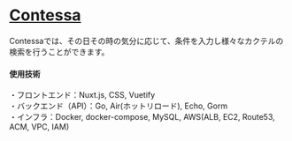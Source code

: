 # [Contessa](https://contessa-cocktail.netlify.app)
Contessaでは、その日その時の気分に応じて、条件を入力し様々なカクテルの検索を行うことができます。

#### 使用技術
・フロントエンド：Nuxt.js, CSS, Vuetify  
・バックエンド（API）：Go, Air(ホットリロード), Echo, Gorm  
・インフラ：Docker, docker-compose, MySQL, AWS(ALB, EC2, Route53, ACM, VPC, IAM)  
